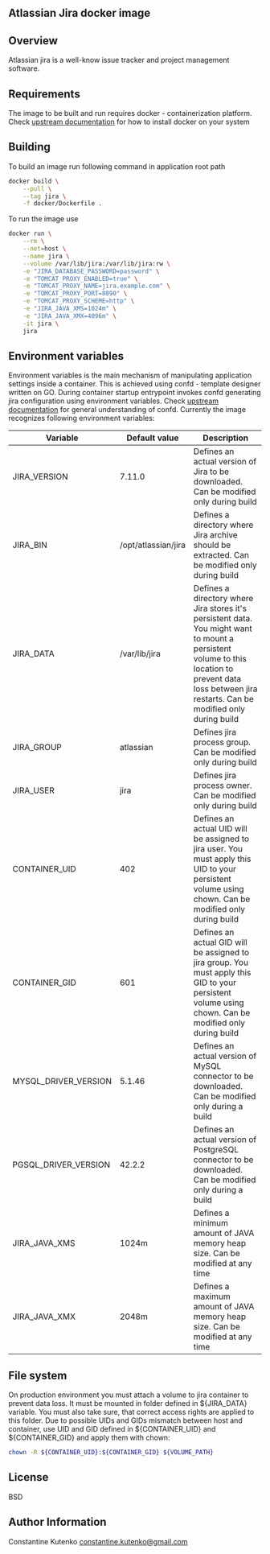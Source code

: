 ## Atlassian Jira docker image

## Overview

Atlassian jira is a well-know issue tracker and project management software.

## Requirements

The image to be built and run requires docker - containerization platform. Check [upstream documentation](https://docs.docker.com/install)
for how to install docker on your system

## Building

To build an image run following command in application root path

```bash
docker build \
    --pull \
    --tag jira \
    -f docker/Dockerfile .
```

To run the image use

```bash
docker run \
    --rm \
    --net=host \
    --name jira \
    --volume /var/lib/jira:/var/lib/jira:rw \
    -e "JIRA_DATABASE_PASSWORD=password" \
    -e "TOMCAT_PROXY_ENABLED=true" \
    -e "TOMCAT_PROXY_NAME=jira.example.com" \
    -e "TOMCAT_PROXY_PORT=8090" \
    -e "TOMCAT_PROXY_SCHEME=http" \
    -e "JIRA_JAVA_XMS=1024m" \
    -e "JIRA_JAVA_XMX=4096m" \
    -it jira \
    jira
```

## Environment variables

Environment variables is the main mechanism of manipulating application settings inside a container. This is achieved 
using confd - template designer written on GO. During container startup entrypoint invokes confd generating jira 
configuration using environment variables. Check [upstream documentation](https://github.com/kelseyhightower/confd) for
general understanding of confd. Currently the image recognizes following environment variables:

| Variable | Default value | Description |
| -------- | ------------- | ----------- |
| JIRA_VERSION         | 7.11.0              | Defines an actual version of Jira to be downloaded. Can be modified only during build |
| JIRA_BIN             | /opt/atlassian/jira | Defines a directory where Jira archive should be extracted. Can be modified only during build |
| JIRA_DATA            | /var/lib/jira       | Defines a directory where Jira stores it's persistent data. You might want to mount a persistent volume to this location to prevent data loss between jira restarts. Can be modified only during build |
| JIRA_GROUP           | atlassian           | Defines jira process group. Can be modified only during build |
| JIRA_USER            | jira                | Defines jira process owner. Can be modified only during build |
| CONTAINER_UID        | 402                 | Defines an actual UID will be assigned to jira user. You must apply this UID to your persistent volume using chown. Can be modified only during build |
| CONTAINER_GID        | 601                 | Defines an actual GID will be assigned to jira group. You must apply this GID to your persistent volume using chown. Can be modified only during build |
| MYSQL_DRIVER_VERSION | 5.1.46              | Defines an actual version of MySQL connector to be downloaded. Can be modified only during a build |
| PGSQL_DRIVER_VERSION | 42.2.2              | Defines an actual version of PostgreSQL connector to be downloaded. Can be modified only during a build |
| JIRA_JAVA_XMS        | 1024m               | Defines a minimum amount of JAVA memory heap size. Can be modified at any time |
| JIRA_JAVA_XMX        | 2048m               | Defines a maximum amount of JAVA memory heap size. Can be modified at any time |

## File system

On production environment you must attach a volume to jira container to prevent data loss. It must be mounted in 
folder defined in ${JIRA_DATA} variable. You must also take sure, that correct access rights are applied to this 
folder. Due to possible UIDs and GIDs mismatch between host and container, use UID and GID defined in ${CONTAINER_UID}
and ${CONTAINER_GID} and apply them with chown:

```bash
chown -R ${CONTAINER_UID}:${CONTAINER_GID} ${VOLUME_PATH}
```

## License

BSD

## Author Information

Constantine Kutenko <constantine.kutenko@gmail.com> 
